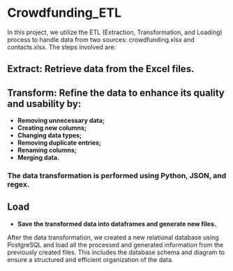 # Crowdfunding_ETL

In this project, we utilize the ETL (Extraction, Transformation, and Loading) process to handle data from two sources: crowdfunding.xlsx and contacts.xlsx. The steps involved are:

## Extract: Retrieve data from the Excel files.

## Transform: Refine the data to enhance its quality and usability by:
* **Removing unnecessary data;**
* **Creating new columns;**
* **Changing data types;**
* **Removing duplicate entries;**
* **Renaming columns;**
* **Merging data.**

### The data transformation is performed using Python, JSON, and regex.

## Load 
* **Save the transformed data into dataframes and generate new files.** 

After the data transformation, we created a new relational database using PostgreSQL and load all the processed and generated information from the previously created files. This includes the database schema and diagram to ensure a structured and efficient organization of the data.
